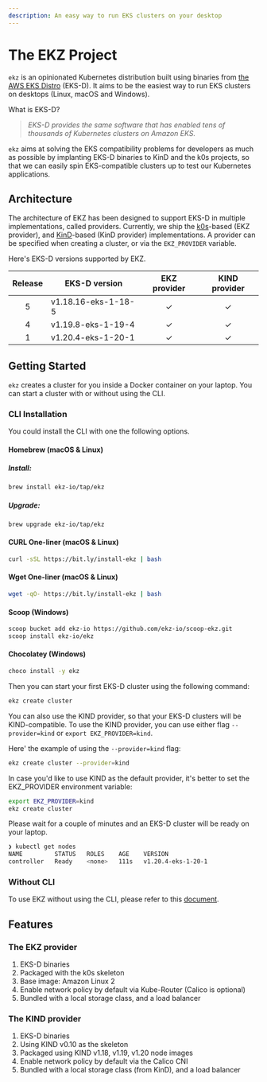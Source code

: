 ```yaml
---
description: An easy way to run EKS clusters on your desktop
---
```


# The EKZ Project

`ekz` is an opinionated Kubernetes distribution built using binaries from [the AWS EKS Distro](https://distro.eks.amazonaws.com/) \(EKS-D\). It aims to be the easiest way to run EKS clusters on desktops (Linux, macOS and Windows).

What is EKS-D?

> _EKS-D provides the same software that has enabled tens of thousands of Kubernetes clusters on Amazon EKS._

`ekz` aims at solving the EKS compatibility problems for developers as much as possible by implanting EKS-D binaries to KinD and the k0s projects, so that we can easily spin EKS-compatible clusters up to test our Kubernetes applications.

## Architecture

The architecture of EKZ has been designed to support EKS-D in multiple implementations, called providers. Currently, we ship the [k0s](https://github.com/k0sproject/k0s)-based \(EKZ provider\), and [KinD](https://github.com/kubernetes-sigs/kind/)-based \(KinD provider\) implementations. A provider can be specified when creating a cluster, or via the `EKZ_PROVIDER` variable.

Here's EKS-D versions supported by EKZ.

| Release | EKS-D version       | EKZ provider  | KIND provider|
|:-------:| ------------------- | :-----------: | :----------: |
| 5       | v1.18.16-eks-1-18-5 | ✓             | ✓            |
| 4       | v1.19.8-eks-1-19-4  | ✓             | ✓            |
| 1       | v1.20.4-eks-1-20-1  | ✓             | ✓            |

## Getting Started

`ekz` creates a cluster for you inside a Docker container on your laptop. You can start a cluster with or without using the CLI.

### CLI Installation

You could install the CLI with one the following options.

#### Homebrew \(macOS & Linux\)

##### Install:
```bash
brew install ekz-io/tap/ekz
```
##### Upgrade:
```bash
brew upgrade ekz-io/tap/ekz
```

#### CURL One-liner \(macOS & Linux\)

```bash
curl -sSL https://bit.ly/install-ekz | bash
```

#### Wget One-liner \(macOS & Linux\)

```bash
wget -qO- https://bit.ly/install-ekz | bash
```

#### Scoop \(Windows\)

```bash
scoop bucket add ekz-io https://github.com/ekz-io/scoop-ekz.git
scoop install ekz-io/ekz
```

#### Chocolatey \(Windows\)

```bash
choco install -y ekz
```

Then you can start your first EKS-D cluster using the following command:

```bash
ekz create cluster
```

You can also use the KIND provider, so that your EKS-D clusters will be KIND-compatible. To use the KIND provider, you can use either flag `--provider=kind` or `export EKZ_PROVIDER=kind`.

Here' the example of using the `--provider=kind` flag:

```bash
ekz create cluster --provider=kind
```

In case you'd like to use KIND as the default provider, it's better to set the EKZ\_PROVIDER environment variable:

```bash
export EKZ_PROVIDER=kind
ekz create cluster
```

Please wait for a couple of minutes and an EKS-D cluster will be ready on your laptop.

```bash
❯ kubectl get nodes
NAME         STATUS   ROLES    AGE    VERSION
controller   Ready    <none>   111s   v1.20.4-eks-1-20-1
```

### Without CLI

To use EKZ without using the CLI, please refer to this [document](without_cli.md).

## Features

### The EKZ provider

1. EKS-D binaries
2. Packaged with the k0s skeleton 
3. Base image: Amazon Linux 2 
4. Enable network policy by default via Kube-Router (Calico is optional)
5. Bundled with a local storage class, and a load balancer

### The KIND provider

1. EKS-D binaries
2. Using KIND v0.10 as the skeleton
3. Packaged using KIND v1.18, v1.19, v1.20 node images
4. Enable network policy by default via the Calico CNI
5. Bundled with a local storage class (from KinD), and a load balancer
